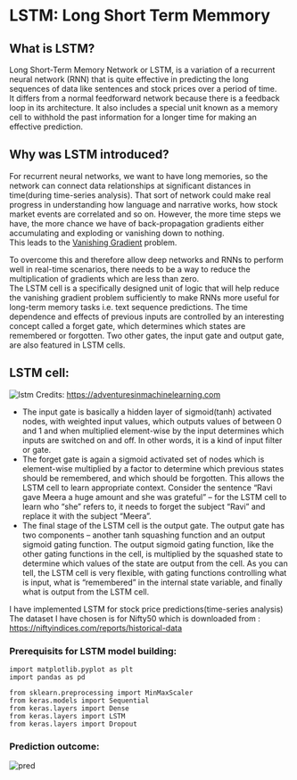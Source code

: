 # LSTM: Long Short Term Memmory

## What is LSTM?<br>
Long Short-Term Memory Network or LSTM, is a variation of a recurrent neural network (RNN) that is quite effective in predicting the long sequences of data like sentences and stock prices over a period of time.<br>
It differs from a normal feedforward network because there is a feedback loop in its architecture. It also includes a special unit known as a memory cell to withhold the past information for a longer time for making an effective prediction.

## Why was LSTM introduced?
For recurrent neural networks, we  want to have long memories, so the network can connect data relationships at significant distances in time(during time-series analysis). That sort of network could make real progress in understanding how language and narrative works, how stock market events are correlated and so on. However, the more time steps we have, the more chance we have of back-propagation gradients either accumulating and exploding or vanishing down to nothing.<br>
This leads to the [Vanishing Gradient](https://towardsdatascience.com/the-vanishing-gradient-problem-69bf08b15484) problem.<br>

To overcome this and therefore allow deep networks and RNNs to perform well in real-time scenarios, there needs to be a way to reduce the multiplication of gradients which are less than zero.<br>The LSTM cell is a specifically designed unit of logic that will help reduce the vanishing gradient problem sufficiently to make RNNs more useful for long-term memory tasks i.e. text sequence predictions. The time dependence and effects of previous inputs are controlled by an interesting concept called a forget gate, which determines which states are remembered or forgotten. Two other gates, the input gate and output gate, are also featured in LSTM cells.

## LSTM cell: 
![lstm](https://adventuresinmachinelearning.com/wp-content/uploads/2017/09/LSTM-diagram.png)
Credits: https://adventuresinmachinelearning.com
- The input gate is basically a hidden layer of sigmoid(tanh) activated nodes, with weighted input values, which outputs values of between 0 and 1 and when multiplied element-wise by the input determines which inputs are switched on and off. In other words, it is a kind of input filter or gate. 
- The forget gate is again a sigmoid activated set of nodes which is element-wise multiplied by a factor to determine which previous states should be remembered, and which should be forgotten. This allows the LSTM cell to learn appropriate context. Consider the sentence “Ravi gave Meera a huge amount and she was grateful” – for the LSTM cell to learn who “she” refers to, it needs to forget the subject “Ravi” and replace it with the subject “Meera”. 
- The final stage of the LSTM cell is the output gate. The output gate has two components – another tanh squashing function and an output sigmoid gating function. The output sigmoid gating function, like the other gating functions in the cell, is multiplied by the squashed state to determine which values of the state are output from the cell. As you can tell, the LSTM cell is very flexible, with gating functions controlling what is input, what is “remembered” in the internal state variable, and finally what is output from the LSTM cell. 

I have implemented LSTM for stock price predictions(time-series analysis)
The dataset I have chosen is for Nifty50 which is downloaded from : https://niftyindices.com/reports/historical-data

### Prerequisits for LSTM model building:
```import numpy as np
import matplotlib.pyplot as plt
import pandas as pd

from sklearn.preprocessing import MinMaxScaler
from keras.models import Sequential
from keras.layers import Dense
from keras.layers import LSTM
from keras.layers import Dropout
```
### Prediction outcome:
![pred](https://github.com/aswinikalyan30/winter-of-contributing/blob/Datascience_With_Python/Datascience_With_Python/Deep%20Learning/Algorithms/LSTM%20Stock%20Price/img/predict.jpg)
